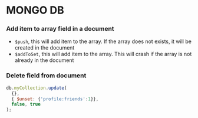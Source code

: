 # MONGO DB

### Add item to array field in a document
- `$push`, this will add item to the array. If the array does not exists, it will be created in the document
- `$addToSet`, this will add item to the array.  This will crash if the array is not already in the document

### Delete field from document 
```js
db.myCollection.update(
  {},
  { $unset: {'profile:friends':1}},
  false, true
);
```
